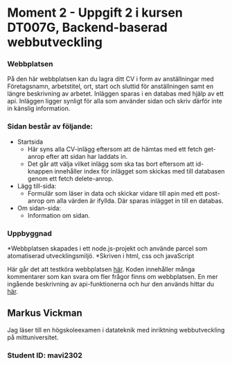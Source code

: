 # Moment 2 - Uppgift 2 i kursen DT007G, Backend-baserad webbutveckling

### Webbplatsen
På den här webbplatsen kan du lagra ditt CV i form av anställningar med Företagsnamn, arbetstitel, ort, start och sluttid för anställningen samt en längre beskrivning av arbetet. Inläggen sparas i en databas med hjälp av ett api. Inläggen ligger synligt för alla som använder sidan och skriv därför inte in känslig information. 

### Sidan består av följande:
* Startsida
  * Här syns alla CV-inlägg eftersom att de hämtas med ett fetch get-anrop efter att sidan har laddats in.
  * Det går att välja vilket inlägg som ska tas bort eftersom att id-knappen innehåller index för inlägget som skickas med till databasen genom ett fetch delete-anrop.
* Lägg till-sida:
  * Formulär som läser in data och skickar vidare till apin med ett post-anrop om alla värden är ifyllda. Där sparas inlägget in till en databas.
* Om sidan-sida:
  * Information om sidan.
 
### Uppbyggnad
*Webbplatsen skapades i ett node.js-projekt och använde parcel som atomatiserad utvecklingsmiljö.
*Skriven i html, css och javaScript

Här går det att testköra webbplatsen [här](https://dt207g-moment2-frontend.netlify.app/). Koden innehåller många kommentarer som kan svara om fler frågor finns om webbplatsen. En mer ingående beskrivning av api-funktionerna och hur den används hittar du [här](https://github.com/MarkusVickman/dt207g-moment2/README.md).

## Markus Vickman
Jag läser till en högskoleexamen i datateknik med inriktning webbutveckling på mittuniversitet.

### Student ID: mavi2302
